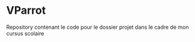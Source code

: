 # VParrot
Repository contenant le code pour le dossier projet dans le cadre de mon cursus scolaire 
